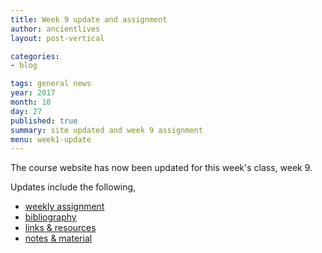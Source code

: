 ```yaml
---
title: Week 9 update and assignment
author: ancientlives
layout: post-vertical

categories:
- blog

tags: general news
year: 2017
month: 10
day: 27
published: true
summary: site updated and week 9 assignment
menu: week1-update
---
```


The course website has now been updated for this week's class, week 9.

Updates include the following,

* [weekly assignment](/weekly_assignment)
* [bibliography](/bibliography)
* [links & resources](/links)
* [notes & material](/notes)
